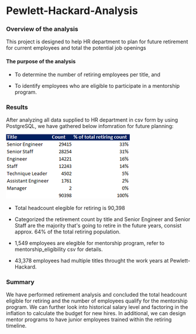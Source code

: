# Pewlett-Hackard-Analysis

### Overview of the analysis

This project is designed to help HR department to plan for future retirement for current employees and total the potential job openings

#### The purpose of the analysis 

  - To determine the number of retiring employees per title, and 
  
  - To identify employees who are eligible to participate in a mentorship program.

### Results

After analyzing all data supplied to HR department in csv form by using PostgreSQL, we have gathered below infomration for future planning:

![analysis summary](https://github.com/emmagao1/Pewlett-Hackard-Analysis/blob/master/Resources/Capture.PNG)

  - Total headcount elegible for retiring is 90,398
  
  - Categorized the retirement count by title and Senior Engineer and Senior Staff are the majority that's going to retire in the future years, consist approx. 64% of the total retiring population.
  
  - 1,549 employees are elegible for mentorship program, refer to mentorship_eligibility csv for details.
  
  - 43,378 employees had multiple titles throught the work years at Pewlett-Hackard.
  
### Summary

We have performed retirement analysis and concluded the total headcount eligible for retiring and the number of employees qualify for the mentorship program. We can further look into historical salary level and factoring in the inflation to calculate the budget for new hires. In additional, we can design mentor programs to have junior employees trained within the retiring timeline.
